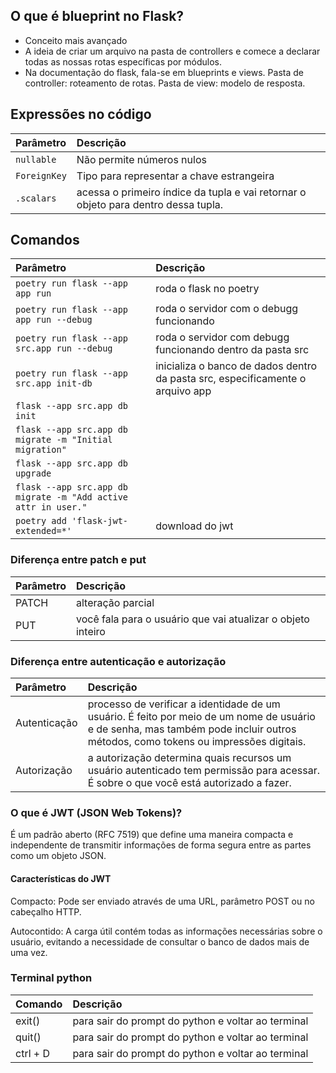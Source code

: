 
## O que é blueprint no Flask?
- Conceito mais avançado
- A ideia de criar um arquivo na pasta de controllers e comece a declarar todas as nossas rotas específicas por módulos. 
- Na documentação do flask, fala-se em blueprints e views. Pasta de controller: roteamento de rotas. Pasta de view: modelo de resposta.


## Expressões no código


| Parâmetro     | Descrição                           |
| :---------- | :---------------------------------- |
| `nullable` | Não permite números nulos |
|`ForeignKey`| Tipo para representar a chave estrangeira |
| `.scalars` | acessa o primeiro índice da tupla e vai retornar o objeto para dentro dessa tupla. 

## Comandos

| Parâmetro     | Descrição                           |
| :---------- | :---------------------------------- |
| `poetry run flask --app app run` | roda o flask no poetry | 
| `poetry run flask --app app run --debug`| roda o servidor com o debugg funcionando
| `poetry run flask --app src.app run --debug ` | roda o servidor com debugg funcionando dentro da pasta src 
| `poetry run flask --app src.app init-db` | inicializa o banco de dados dentro da pasta src, especificamente o arquivo app |
| `flask --app src.app db init` | 
| `flask --app src.app db migrate -m "Initial migration"` | 
| `flask --app src.app db upgrade` | 
| `flask --app src.app db migrate -m "Add active attr in user."`| 
| `poetry add 'flask-jwt-extended=*'` | download do jwt | 


### Diferença entre patch e put
| Parâmetro     | Descrição                           |
| :---------- | :---------------------------------- |
| PATCH | alteração parcial |
| PUT| você fala para o usuário que vai atualizar o objeto inteiro |

### Diferença entre autenticação e autorização
| Parâmetro     | Descrição                           |
| :---------- | :---------------------------------- |
| Autenticação | processo de verificar a identidade de um usuário. É feito por meio de um nome de usuário e de senha, mas também pode incluir outros métodos, como tokens ou impressões digitais. |
| Autorização | a autorização determina quais recursos um usuário autenticado tem permissão para acessar. É sobre o que você está autorizado a fazer. |


### O que é JWT (JSON Web Tokens)?
É um padrão aberto (RFC 7519) que define uma maneira compacta e independente de transmitir informações de forma segura entre as partes como um objeto JSON. 

#### Características do JWT
Compacto: Pode ser enviado através de uma URL, parâmetro POST ou no cabeçalho HTTP. 

Autocontido: A carga útil contém todas as informações necessárias sobre o usuário, evitando a necessidade de consultar o banco de dados mais de uma vez.

### Terminal python 
| Comando     | Descrição                           |
| :---------- | :---------------------------------- |
| exit() | para sair do prompt do python e voltar ao terminal |
| quit() | para sair do prompt do python e voltar ao terminal |
| ctrl + D | para sair do prompt do python e voltar ao terminal |